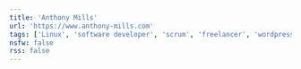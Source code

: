 ```yaml
---
title: 'Anthony Mills'
url: 'https://www.anthony-mills.com'
tags: ['Linux', 'software developer', 'scrum', 'freelancer', 'wordpress', 'aws']
nsfw: false
rss: false
---
```

